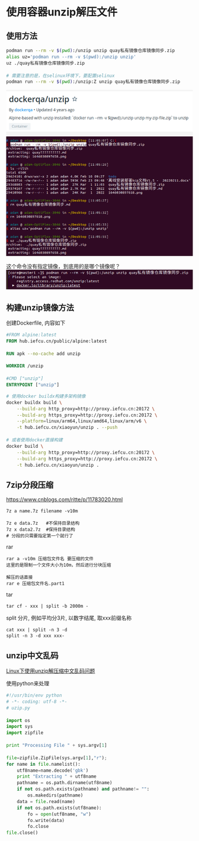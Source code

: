 # 使用容器unzip解压文件

## 使用方法

```bash
podman run --rm -v $(pwd):/unzip unzip quay私有镜像仓库镜像同步.zip
alias uz='podman run --rm -v $(pwd):/unzip unzip'
uz ./quay私有镜像仓库镜像同步.zip

# 需要注意的是，在selinux环境下，要配置selinux
podman run --rm -v $(pwd):/unzip:Z unzip quay私有镜像仓库镜像同步.zip
```

![](2022-03-01-11-21-46.png)
![](2022-03-01-11-10-35.png)

这个命令没有指定镜像，到底用的是哪个镜像呢？
![](2022-03-01-11-27-17.png)


## 构建unzip镜像方法

创建Dockerfile, 内容如下

```dockerfile
#FROM alpine:latest
FROM hub.iefcu.cn/public/alpine:latest

RUN apk --no-cache add unzip

WORKDIR /unzip

#CMD ["unzip"]
ENTRYPOINT ["unzip"]
```

```bash
# 使用docker buildx构建多架构镜像
docker buildx build \
    --build-arg http_proxy=http://proxy.iefcu.cn:20172 \
    --build-arg https_proxy=http://proxy.iefcu.cn:20172 \
    --platform=linux/arm64,linux/amd64,linux/arm/v6 \
    -t hub.iefcu.cn/xiaoyun/unzip . --push

# 或者使用docker直接构建
docker build \
    --build-arg http_proxy=http://proxy.iefcu.cn:20172 \
    --build-arg https_proxy=http://proxy.iefcu.cn:20172 \
    -t hub.iefcu.cn/xiaoyun/unzip .
```

## 7zip分段压缩

https://www.cnblogs.com/ritte/p/11783020.html

```
7z a name.7z filename -v10m

7z e data.7z   #不保持目录结构
7z x data2.7z  #保持目录结构
# 分段的只需要指定第一个就行了
```

rar
```
rar a -v10m 压缩包文件名 要压缩的文件
这里的是限制一个文件大小为10m，然后进行分块压缩

解压的话直接
rar e 压缩包文件名.part1
```

tar
```
tar cf - xxx | split -b 2000m -
```

split 分片, 例如平均分3片, 以数字结尾, 取xxx前缀名称
```
cat xxx | split -n 3 -d
split -n 3 -d xxx xxx-
```

## unzip中文乱码


[Linux下使用unzip解压缩中文乱码问题](https://blog.csdn.net/gatieme/article/details/44807105)

使用python来处理
```python
#!/usr/bin/env python
# -*- coding: utf-8 -*-
# uzip.py

import os
import sys
import zipfile

print "Processing File " + sys.argv[1]

file=zipfile.ZipFile(sys.argv[1],"r");
for name in file.namelist():
    utf8name=name.decode('gbk')
    print "Extracting " + utf8name
    pathname = os.path.dirname(utf8name)
    if not os.path.exists(pathname) and pathname!= "":
        os.makedirs(pathname)
    data = file.read(name)
    if not os.path.exists(utf8name):
        fo = open(utf8name, "w")
        fo.write(data)
        fo.close
file.close()
```

